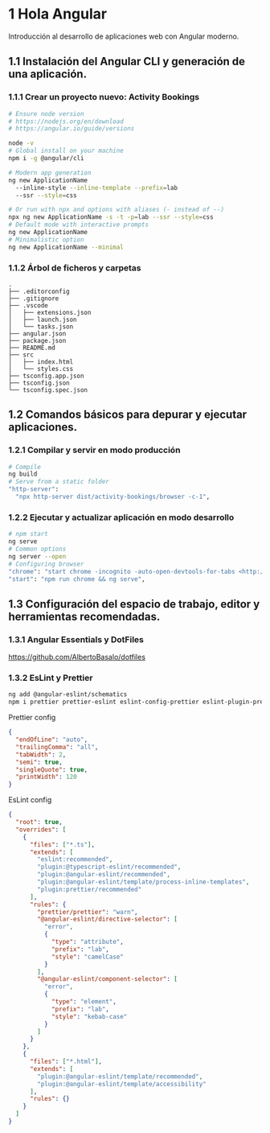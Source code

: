 # 1 Hola Angular

Introducción al desarrollo de aplicaciones web con Angular moderno.

## 1.1 Instalación del Angular CLI y generación de una aplicación.

### 1.1.1 Crear un proyecto nuevo: Activity Bookings

```bash
# Ensure node version
# https://nodejs.org/en/download
# https://angular.io/guide/versions

node -v
# Global install on your machine
npm i -g @angular/cli

# Modern app generation
ng new ApplicationName
  --inline-style --inline-template --prefix=lab
  --ssr --style=css

# Or run with npx and options with aliases (- instead of --)
npx ng new ApplicationName -s -t -p=lab --ssr --style=css
# Default mode with interactive prompts
ng new ApplicationName
# Minimalistic option
ng new ApplicationName --minimal
```

### 1.1.2 Árbol de ficheros y carpetas

```
.
├── .editorconfig
├── .gitignore
├── .vscode
│   ├── extensions.json
│   ├── launch.json
│   └── tasks.json
├── angular.json
├── package.json
├── README.md
├── src
│   ├── index.html
│   └── styles.css
├── tsconfig.app.json
├── tsconfig.json
└── tsconfig.spec.json
```

## 1.2 Comandos básicos para depurar y ejecutar aplicaciones.

### 1.2.1 Compilar y servir en modo producción

```bash
# Compile
ng build
# Serve from a static folder
"http-server":
  "npx http-server dist/activity-bookings/browser -c-1",
```

### 1.2.2 Ejecutar y actualizar aplicación en modo desarrollo

```bash
# npm start
ng serve
# Common options
ng server --open
# Configuring browser
"chrome": "start chrome -incognito -auto-open-devtools-for-tabs <http://localhost:4200>",
"start": "npm run chrome && ng serve",
```

## 1.3 Configuración del espacio de trabajo, editor y herramientas recomendadas.

### 1.3.1 Angular Essentials y DotFiles

https://github.com/AlbertoBasalo/dotfiles

### 1.3.2 EsLint y Prettier

```bash
ng add @angular-eslint/schematics
npm i prettier prettier-eslint eslint-config-prettier eslint-plugin-prettier -D
```

Prettier config

```json
{
  "endOfLine": "auto",
  "trailingComma": "all",
  "tabWidth": 2,
  "semi": true,
  "singleQuote": true,
  "printWidth": 120
}
```

EsLint config

```json
{
  "root": true,
  "overrides": [
    {
      "files": ["*.ts"],
      "extends": [
        "eslint:recommended",
        "plugin:@typescript-eslint/recommended",
        "plugin:@angular-eslint/recommended",
        "plugin:@angular-eslint/template/process-inline-templates",
        "plugin:prettier/recommended"
      ],
      "rules": {
        "prettier/prettier": "warn",
        "@angular-eslint/directive-selector": [
          "error",
          {
            "type": "attribute",
            "prefix": "lab",
            "style": "camelCase"
          }
        ],
        "@angular-eslint/component-selector": [
          "error",
          {
            "type": "element",
            "prefix": "lab",
            "style": "kebab-case"
          }
        ]
      }
    },
    {
      "files": ["*.html"],
      "extends": [
        "plugin:@angular-eslint/template/recommended",
        "plugin:@angular-eslint/template/accessibility"
      ],
      "rules": {}
    }
  ]
}
```
